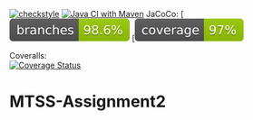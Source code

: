 
[![checkstyle](https://github.com/Marcker100/MTSS-Assignment2/actions/workflows/checkstyle.yml/badge.svg)](https://github.com/Marcker100/MTSS-Assignment2/actions/workflows/checkstyle.yml)
[![Java CI with Maven](https://github.com/Marcker100/MTSS-Assignment2/actions/workflows/build.yml/badge.svg)](https://github.com/Marcker100/MTSS-Assignment2/actions/workflows/build.yml) 
JaCoCo: [![Branches](.github/badges/branches.svg)  [![Coverage](.github/badges/jacoco.svg)

Coveralls:  
[![Coverage Status](https://coveralls.io/repos/github/Marcker100/MTSS-Assignment2/badge.svg?branch=main&kill_cache=1)](https://coveralls.io/github/Marcker100/MTSS-Assignment2?branch=main)  

# MTSS-Assignment2